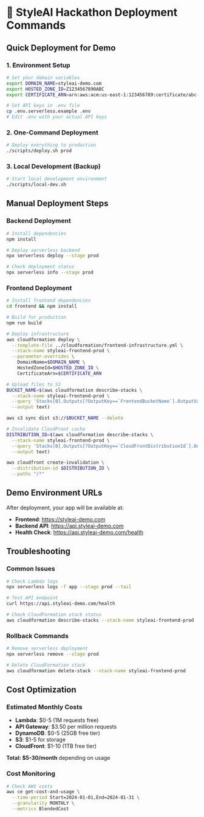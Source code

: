 # 🚀 StyleAI Hackathon Deployment Commands

## Quick Deployment for Demo

### 1. Environment Setup
```bash
# Set your domain variables
export DOMAIN_NAME=styleai-demo.com
export HOSTED_ZONE_ID=Z1234567890ABC
export CERTIFICATE_ARN=arn:aws:acm:us-east-1:123456789:certificate/abc-123

# Set API keys in .env file
cp .env.serverless.example .env
# Edit .env with your actual API keys
```

### 2. One-Command Deployment
```bash
# Deploy everything to production
./scripts/deploy.sh prod
```

### 3. Local Development (Backup)
```bash
# Start local development environment
./scripts/local-dev.sh
```

## Manual Deployment Steps

### Backend Deployment
```bash
# Install dependencies
npm install

# Deploy serverless backend
npx serverless deploy --stage prod

# Check deployment status
npx serverless info --stage prod
```

### Frontend Deployment
```bash
# Install frontend dependencies
cd frontend && npm install

# Build for production
npm run build

# Deploy infrastructure
aws cloudformation deploy \
  --template-file ../cloudformation/frontend-infrastructure.yml \
  --stack-name styleai-frontend-prod \
  --parameter-overrides \
    DomainName=$DOMAIN_NAME \
    HostedZoneId=$HOSTED_ZONE_ID \
    CertificateArn=$CERTIFICATE_ARN

# Upload files to S3
BUCKET_NAME=$(aws cloudformation describe-stacks \
  --stack-name styleai-frontend-prod \
  --query 'Stacks[0].Outputs[?OutputKey==`FrontendBucketName`].OutputValue' \
  --output text)

aws s3 sync dist s3://$BUCKET_NAME --delete

# Invalidate CloudFront cache
DISTRIBUTION_ID=$(aws cloudformation describe-stacks \
  --stack-name styleai-frontend-prod \
  --query 'Stacks[0].Outputs[?OutputKey==`CloudFrontDistributionId`].OutputValue' \
  --output text)

aws cloudfront create-invalidation \
  --distribution-id $DISTRIBUTION_ID \
  --paths "/*"
```

## Demo Environment URLs

After deployment, your app will be available at:
- **Frontend**: https://styleai-demo.com
- **Backend API**: https://api.styleai-demo.com
- **Health Check**: https://api.styleai-demo.com/health

## Troubleshooting

### Common Issues
```bash
# Check Lambda logs
npx serverless logs -f app --stage prod --tail

# Test API endpoint
curl https://api.styleai-demo.com/health

# Check CloudFormation stack status
aws cloudformation describe-stacks --stack-name styleai-frontend-prod
```

### Rollback Commands
```bash
# Remove serverless deployment
npx serverless remove --stage prod

# Delete CloudFormation stack
aws cloudformation delete-stack --stack-name styleai-frontend-prod
```

## Cost Optimization

### Estimated Monthly Costs
- **Lambda**: $0-5 (1M requests free)
- **API Gateway**: $3.50 per million requests
- **DynamoDB**: $0-5 (25GB free tier)
- **S3**: $1-5 for storage
- **CloudFront**: $1-10 (1TB free tier)

**Total: $5-30/month** depending on usage

### Cost Monitoring
```bash
# Check AWS costs
aws ce get-cost-and-usage \
  --time-period Start=2024-01-01,End=2024-01-31 \
  --granularity MONTHLY \
  --metrics BlendedCost
```
